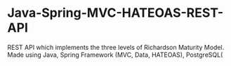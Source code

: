 # Java-Spring-MVC-HATEOAS-REST-API
REST API which implements the three levels of Richardson Maturity Model. Made using Java, Spring Framework (MVC, Data, HATEOAS), PostgreSQL(
